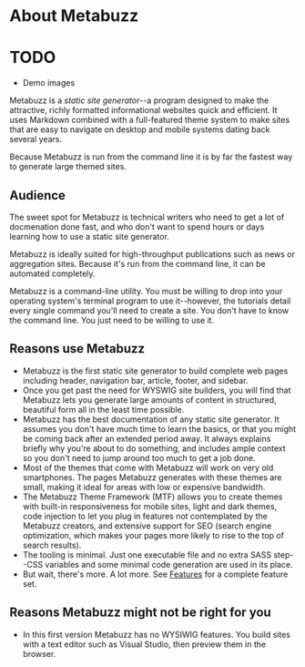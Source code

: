 # About Metabuzz

# TODO
* Demo images

Metabuzz is a *static site generator*--a program
designed to make the attractive, richly formatted informational websites quick and efficient. It
uses Markdown combined with a full-featured theme
system to make sites that are easy to navigate on
desktop and mobile systems dating back several years.

Because Metabuzz is run from the command line
it is by far the fastest way to generate large
themed sites.

## Audience

The sweet spot for Metabuzz is technical writers who
need to get a lot of docmenation done fast, and who don't
want to spend hours or days learning how to use a 
static site generator.

Metabuzz is ideally suited for high-throughput publications
such as news or aggregation sites. Because it's run
from the command line, it can be automated completely.

Metabuzz is a command-line utility. You must be willing
to drop into your operating system's terminal program
to use it--however, the tutorials detail
every single command you'll need to create a site.
You don't have to know the command line. You just need
to be willing to use it.

## Reasons use Metabuzz

* Metabuzz is the first static site generator to build
complete web pages including header, navigation bar, article, footer, and sidebar.
* Once you get past the need for WYSWIG site builders,
you will find that Metabuzz lets you generate large
amounts of content in structured, beautiful form
all in the least time possible.
* Metabuzz has the best documentation of any static site
generator. It assumes you don't have much time to learn
the basics, or that you might be coming back after an
extended period away. It always explains briefly why you're
about to do something, and includes ample context so you
don't need to jump around too much to get a job done.
* Most of the themes that come with Metabuzz will work
on very old smartphones. The pages Metabuzz generates
with these themes are small, making it ideal for areas
with low or expensive bandwidth.
* The Metabuzz Theme Framework (MTF) allows you to create themes with built-in responsiveness for mobile sites, light and dark themes, code injection to let you plug in features
not contemplated by the Metabuzz creators, and extensive support for SEO (search engine optimization, which makes your pages more likely to rise to the top of search results).
* The tooling is minimal. Just one executable file and
no extra SASS step--CSS variables and some minimal code
generation are used in its place.
* But wait, there's more. A lot more. See [Features](features.html) for a complete feature set.

## Reasons Metabuzz might not be right for you
* In this first version Metabuzz has no WYSIWIG features. You build sites with a text editor such as Visual Studio, then preview them in the browser.


